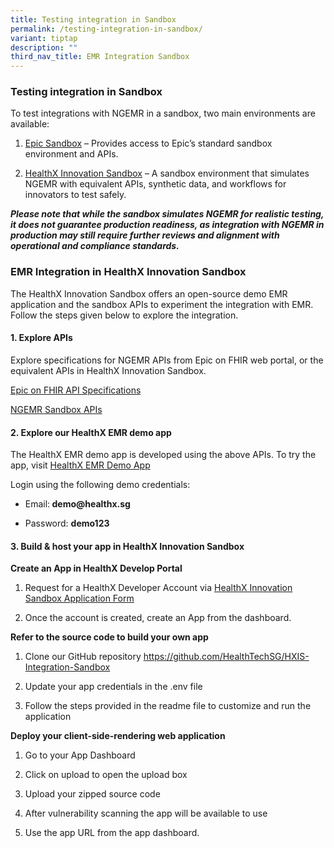 ```yaml
---
title: Testing integration in Sandbox
permalink: /testing-integration-in-sandbox/
variant: tiptap
description: ""
third_nav_title: EMR Integration Sandbox
---
```

<h3>Testing integration in Sandbox</h3>
<p>To test integrations with NGEMR in a sandbox, two main environments are
available:</p>
<ol data-tight="true" class="tight">
<li>
<p><a href="https://fhir.epic.com/Documentation?docId=testpatients" rel="noopener nofollow" target="_blank">Epic Sandbox</a> –
Provides access to Epic’s standard sandbox environment and APIs.</p>
</li>
<li>
<p><a href="https://apidocs.healthx.sg/ngemr" rel="noopener nofollow" target="_blank">HealthX Innovation Sandbox</a> –
A sandbox environment that simulates NGEMR with equivalent APIs, synthetic
data, and workflows for innovators to test safely.</p>
</li>
</ol>
<p><strong><em>Please note that while the sandbox simulates NGEMR for realistic testing, it does not guarantee production readiness, as integration with NGEMR in production may still require further reviews and alignment with operational and compliance standards.</em></strong>
</p>
<h3>EMR Integration in HealthX Innovation Sandbox</h3>
<p>The HealthX Innovation Sandbox offers an open-source demo EMR application
and the sandbox APIs to experiment the integration with EMR. Follow the
steps given below to explore the integration.</p>
<h4>1. Explore APIs</h4>
<p>Explore specifications for NGEMR APIs from Epic on FHIR web portal, or
the equivalent APIs in HealthX Innovation Sandbox.</p>
<p><a href="https://fhir.epic.com/Specifications" rel="noopener noreferrer nofollow" target="_blank">Epic on FHIR API Specifications</a>
</p>
<p><a href="https://staging-lite.d119f02n40zgqp.amplifyapp.com/ngemr-apis/" rel="noopener noreferrer nofollow" target="_blank">NGEMR Sandbox APIs</a>
</p>
<h4>2. Explore our HealthX EMR demo app</h4>
<p>The HealthX EMR demo app is developed using the above APIs. To try the
app, visit <a href="https://hxemr.healthx.sg/" rel="noopener nofollow" target="_blank">HealthX EMR Demo App</a>
</p>
<p>Login using the following demo credentials:</p>
<ul data-tight="true" class="tight">
<li>
<p>Email:<strong> demo@healthx.sg</strong>
</p>
</li>
<li>
<p>Password: <strong>demo123</strong>
</p>
</li>
</ul>
<p></p>
<h4>3. Build &amp; host your app in HealthX Innovation Sandbox</h4>
<p><strong>Create an App in HealthX Develop Portal</strong>
</p>
<ol data-tight="true" class="tight">
<li>
<p>Request for a HealthX Developer Account via <a href="https://form.gov.sg/6451bef4d0f2470011ddf40a" rel="noopener noreferrer nofollow" target="_blank">HealthX Innovation Sandbox Application Form</a>
</p>
</li>
<li>
<p>Once the account is created, create an App from the dashboard.</p>
</li>
</ol>
<p><strong>Refer to the source code to build your own app</strong>
</p>
<ol data-tight="true" class="tight">
<li>
<p>Clone our GitHub repository <a href="https://github.com/HealthTechSG/HXIS-Integration-Sandbox" rel="noopener noreferrer nofollow" target="_blank">https://github.com/HealthTechSG/HXIS-Integration-Sandbox</a>
</p>
</li>
<li>
<p>Update your app credentials in the .env file</p>
</li>
<li>
<p>Follow the steps provided in the readme file to customize and run the
application</p>
</li>
</ol>
<p><strong>Deploy your client-side-rendering web application</strong>
</p>
<ol data-tight="true" class="tight">
<li>
<p>Go to your App Dashboard</p>
</li>
<li>
<p>Click on upload to open the upload box</p>
</li>
<li>
<p>Upload your zipped source code</p>
</li>
<li>
<p>After vulnerability scanning the app will be available to use</p>
</li>
<li>
<p>Use the app URL from the app dashboard.</p>
</li>
</ol>
<p></p>